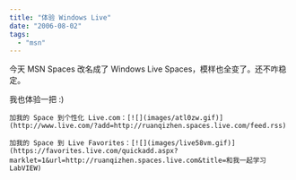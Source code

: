 ```yaml
---
title: "体验 Windows Live"
date: "2006-08-02"
tags: 
  - "msn"
---
```


今天 MSN Spaces 改名成了 Windows Live Spaces，模样也全变了。还不咋稳定。

我也体验一把 :)
```
加我的 Space 到个性化 Live.com：[![](images/atl0zw.gif)](http://www.live.com/?add=http://ruanqizhen.spaces.live.com/feed.rss)

加我的 Space 到 Live Favorites：[![](images/live58vm.gif)](https://favorites.live.com/quickadd.aspx?marklet=1&url=http://ruanqizhen.spaces.live.com&title=和我一起学习 LabVIEW)
```